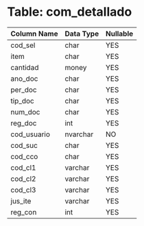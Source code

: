 # Table: com_detallado

| Column Name | Data Type | Nullable |
|-------------|-----------|----------|
| cod_sel | char | YES |
| item | char | YES |
| cantidad | money | YES |
| ano_doc | char | YES |
| per_doc | char | YES |
| tip_doc | char | YES |
| num_doc | char | YES |
| reg_doc | int | YES |
| cod_usuario | nvarchar | NO |
| cod_suc | char | YES |
| cod_cco | char | YES |
| cod_cl1 | varchar | YES |
| cod_cl2 | varchar | YES |
| cod_cl3 | varchar | YES |
| jus_ite | varchar | YES |
| reg_con | int | YES |
